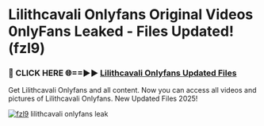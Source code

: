 # Lilithcavali Onlyfans Original Videos 0nlyFans Leaked - Files Updated! (fzl9)

<h3>🔴 CLICK HERE 🌐==►► <a href="https://tinyurl.com/2wckxsce" rel="nofollow">Lilithcavali Onlyfans Updated Files</a></h3>

Get Lilithcavali Onlyfans and all content. Now you can access all videos and pictures of Lilithcavali Onlyfans. New Updated Files 2025!

[![fzl9](https://i.imgur.com/AFduVYN.gif)](https://tinyurl.com/2wckxsce)
lilithcavali onlyfans leak